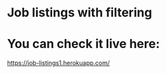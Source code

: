 # Job listings with filtering

<h1>You can check it live here:</h1> 

https://job-listings1.herokuapp.com/
